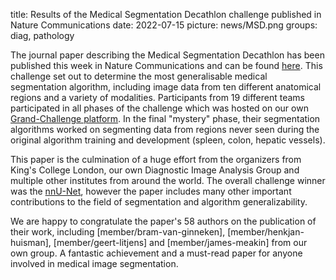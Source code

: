 title: Results of the Medical Segmentation Decathlon challenge published in Nature Communications
date: 2022-07-15
picture: news/MSD.png 
groups: diag, pathology

The journal paper describing the Medical Segmentation Decathlon has been published this week in Nature Communications and can be found [here](https://www.nature.com/articles/s41467-022-30695-9).
This challenge set out to determine the most generalisable medical segmentation algorithm, including image data from ten different anatomical regions and a variety of modalities. Participants from 19 different teams participated in all phases of the challenge which was hosted on our own [Grand-Challenge platform](https://decathlon-10.grand-challenge.org/). In the final "mystery" phase, their segmentation algorithms worked on segmenting data from regions never seen during the original algorithm training and development (spleen, colon, hepatic vessels). 

This paper is the culmination of a huge effort from the organizers from King's College London, our own Diagnostic Image Analysis Group and multiple other institutes from around the world. The overall challenge winner was the [nnU-Net](https://www.nature.com/articles/s41592-020-01008-z), however the paper includes many other important contributions to the field of segmentation and algorithm generalizability. 

We are happy to congratulate the paper's 58 authors on the publication of their work, including [member/bram-van-ginneken], [member/henkjan-huisman], [member/geert-litjens] and [member/james-meakin] from our own group. A fantastic achievement and a must-read paper for anyone involved in medical image segmentation.
